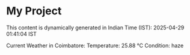# My Project

This content is dynamically generated in Indian Time (IST): 2025-04-29 01:41:04 IST


Current Weather in Coimbatore:
Temperature: 25.88 °C
Condition: haze
